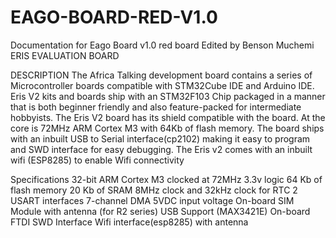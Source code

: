 # EAGO-BOARD-RED-V1.0
Documentation for Eago Board v1.0 red board
Edited by Benson Muchemi
ERIS EVALUATION BOARD

DESCRIPTION
The Africa Talking development board contains a series of Microcontroller boards compatible with STM32Cube IDE and Arduino IDE.
Eris V2 kits and boards ship with an STM32F103 Chip packaged in a manner that is both beginner friendly and also feature-packed for intermediate hobbyists.
The Eris V2 board has its shield compatible with the board.
At the core is 72MHz ARM Cortex M3 with 64Kb of flash memory. The board ships with an inbuilt USB to Serial interface(cp2102) making it easy to program and SWD interface for easy debugging.
The Eris v2 comes with an inbuilt wifi (ESP8285) to enable Wifi connectivity

Specifications
     32-bit ARM Cortex M3 clocked at 72MHz 3.3v logic
     64 Kb of flash memory
     20 Kb of SRAM
     8MHz clock and 32kHz clock for RTC
     2 USART interfaces
     7-channel DMA
     5VDC input voltage
     On-board SIM Module with antenna (for R2 series)
     USB Support (MAX3421E)
     On-board FTDI
     SWD Interface
     Wifi interface(esp8285) with antenna
